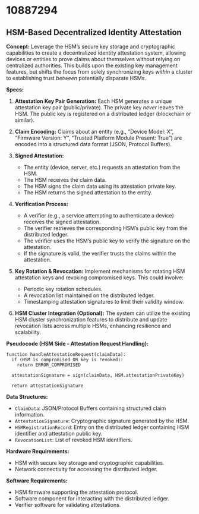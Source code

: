 # 10887294

## HSM-Based Decentralized Identity Attestation

**Concept:** Leverage the HSM’s secure key storage and cryptographic capabilities to create a decentralized identity attestation system, allowing devices or entities to prove claims about themselves without relying on centralized authorities. This builds upon the existing key management features, but shifts the focus from solely synchronizing keys *within* a cluster to establishing trust *between* potentially disparate HSMs.

**Specs:**

1.  **Attestation Key Pair Generation:** Each HSM generates a unique attestation key pair (public/private). The private key *never* leaves the HSM. The public key is registered on a distributed ledger (blockchain or similar).

2.  **Claim Encoding:** Claims about an entity (e.g., “Device Model: X”, “Firmware Version: Y”, “Trusted Platform Module Present: True”) are encoded into a structured data format (JSON, Protocol Buffers).

3.  **Signed Attestation:**
    *   The entity (device, server, etc.) requests an attestation from the HSM.
    *   The HSM receives the claim data.
    *   The HSM signs the claim data using its attestation private key.
    *   The HSM returns the signed attestation to the entity.

4.  **Verification Process:**
    *   A verifier (e.g., a service attempting to authenticate a device) receives the signed attestation.
    *   The verifier retrieves the corresponding HSM’s public key from the distributed ledger.
    *   The verifier uses the HSM’s public key to verify the signature on the attestation.
    *   If the signature is valid, the verifier trusts the claims within the attestation.

5.  **Key Rotation & Revocation:** Implement mechanisms for rotating HSM attestation keys and revoking compromised keys. This could involve:
    *   Periodic key rotation schedules.
    *   A revocation list maintained on the distributed ledger.
    *   Timestamping attestation signatures to limit their validity window.

6.  **HSM Cluster Integration (Optional):**  The system can utilize the existing HSM cluster synchronization features to distribute and update revocation lists across multiple HSMs, enhancing resilience and scalability.

**Pseudocode (HSM Side - Attestation Request Handling):**

```
function handleAttestationRequest(claimData):
  if (HSM is compromised OR key is revoked):
    return ERROR_COMPROMISED

  attestationSignature = sign(claimData, HSM.attestationPrivateKey)

  return attestationSignature
```

**Data Structures:**

*   `ClaimData`:  JSON/Protocol Buffers containing structured claim information.
*   `AttestationSignature`:  Cryptographic signature generated by the HSM.
*   `HSMRegistrationRecord`:  Entry on the distributed ledger containing HSM identifier and attestation public key.
*   `RevocationList`:  List of revoked HSM identifiers.

**Hardware Requirements:**

*   HSM with secure key storage and cryptographic capabilities.
*   Network connectivity for accessing the distributed ledger.

**Software Requirements:**

*   HSM firmware supporting the attestation protocol.
*   Software component for interacting with the distributed ledger.
*   Verifier software for validating attestations.